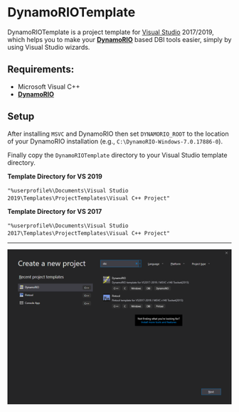
# DynamoRIOTemplate

DynamoRIOTemplate is a project template for [Visual Studio](https://visualstudio.microsoft.com/) 2017/2019, which helps you to make your **[DynamoRIO](https://www.dynamorio.org/)** based DBI tools easier, simply by using Visual Studio wizards.

## Requirements:
- Microsoft Visual C++
- **[DynamoRIO](https://www.dynamorio.org/)**

## Setup
After installing `MSVC` and DynamoRIO then set `DYNAMORIO_ROOT` to the location of your DynamoRIO installation (e.g., `C:\DynamoRIO-Windows-7.0.17886-0`). 

Finally copy the `DynamoRIOTemplate` directory to your Visual Studio template directory.

**Template Directory for VS 2019**

`"%userprofile%\Documents\Visual Studio 2019\Templates\ProjectTemplates\Visual C++ Project"`

**Template Directory for VS 2017**

`"%userprofile%\Documents\Visual Studio 2017\Templates\ProjectTemplates\Visual C++ Project"`

---

<p align="center"><img src="vs_templates.png" width="auto" height="auto"></p>

